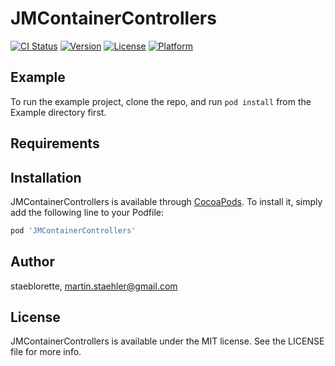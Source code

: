 # JMContainerControllers

[![CI Status](http://img.shields.io/travis/staeblorette/JMContainerControllers.svg?style=flat)](https://travis-ci.org/staeblorette/JMContainerControllers)
[![Version](https://img.shields.io/cocoapods/v/JMContainerControllers.svg?style=flat)](http://cocoapods.org/pods/JMContainerControllers)
[![License](https://img.shields.io/cocoapods/l/JMContainerControllers.svg?style=flat)](http://cocoapods.org/pods/JMContainerControllers)
[![Platform](https://img.shields.io/cocoapods/p/JMContainerControllers.svg?style=flat)](http://cocoapods.org/pods/JMContainerControllers)

## Example

To run the example project, clone the repo, and run `pod install` from the Example directory first.

## Requirements

## Installation

JMContainerControllers is available through [CocoaPods](http://cocoapods.org). To install
it, simply add the following line to your Podfile:

```ruby
pod 'JMContainerControllers'
```

## Author

staeblorette, martin.staehler@gmail.com

## License

JMContainerControllers is available under the MIT license. See the LICENSE file for more info.
